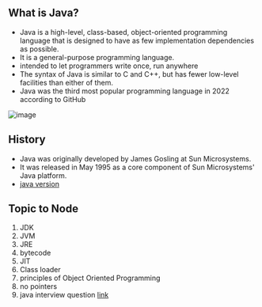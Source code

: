 ## What is Java?
  - Java is a high-level, class-based, object-oriented programming language that is designed to have as few implementation dependencies as possible.
  -  It is a general-purpose programming language.
  -  intended to let programmers write once, run anywhere
  -  The syntax of Java is similar to C and C++, but has fewer low-level facilities than either of them.
  -  Java was the third most popular programming language in 2022 according to GitHub

![image](https://github.com/KKBUGHUNTER/JAVA/assets/91019132/87d04923-95b8-4e67-8c5f-282fce027f7d)

## History
  - Java was originally developed by James Gosling at Sun Microsystems.
  - It was released in May 1995 as a core component of Sun Microsystems' Java platform.
  - [java version](https://en.wikipedia.org/wiki/Java_version_history)

## Topic to Node
  1. JDK
  2. JVM
  3. JRE
  4. bytecode
  5. JIT
  6. Class loader
  7. principles of Object Oriented Programming
  8. no pointers
  9. java interview question [link](https://github.com/vaibhavsahu/Interview-Stuff/blob/master/1000%20Java%20Interview%20Questions.pdf)


